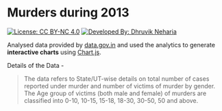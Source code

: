 # Murders during 2013

[![License: CC BY-NC 4.0](https://img.shields.io/badge/License-CC%20BY--NC%204.0-lightgrey.svg)](https://creativecommons.org/licenses/by-nc/4.0/)
[![Developed By: Dhruvik Neharia](https://img.shields.io/badge/Developed%20By-Dhruvik%20Neharia-red.svg)](http://www.dhruvikneharia.in)

Analysed data provided by [data.gov.in](https://data.gov.in/catalog/age-group-wise-victims-murder) and used the analytics to generate **interactive charts** using [Chart.js](https://github.com/chartjs/Chart.js).

Details of the Data -
> The data refers to State/UT-wise details on total number of cases reported under murder and number of victims of murder by gender. The Age group of victims (both male and female) of murders are classified into 0-10, 10-15, 15-18, 18-30, 30-50, 50 and above.
